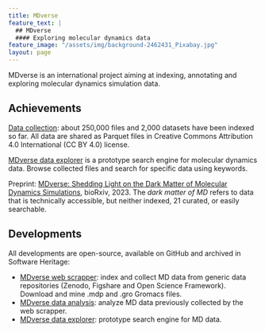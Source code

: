 ```yaml
---
title: MDverse
feature_text: |
  ## MDverse
  #### Exploring molecular dynamics data
feature_image: "/assets/img/background-2462431_Pixabay.jpg"
layout: page
---
```


MDverse is an international project aiming at indexing, annotating and exploring molecular dynamics simulation data.


## Achievements

[Data collection](https://zenodo.org/record/7856806): about 250,000 files and 2,000 datasets have been indexed so far. All data are shared as Parquet files in Creative Commons Attribution 4.0 International (CC BY 4.0) license.

[MDverse data explorer](https://mdverse.streamlit.app/) is a prototype search engine for molecular dynamics data. Browse collected files and search for specific data using keywords.

Preprint: [MDverse: Shedding Light on the Dark Matter of Molecular Dynamics Simulations](https://www.biorxiv.org/content/10.1101/2023.05.02.538537v1), bioRxiv, 2023. The *dark matter of MD* refers to data that is technically accessible, but neither indexed,
21 curated, or easily searchable.


## Developments

All developments are open-source, available on GitHub and archived in Software Heritage:

- [MDverse web scrapper](https://github.com/MDverse/mdws): index and collect MD data from generic data repositories (Zenodo, Figshare and Open Science Framework). Download and mine .mdp and .gro Gromacs files.
- [MDverse data analysis](https://github.com/MDverse/mdda): analyze MD data previously collected by the web scrapper.
- [MDverse data explorer](https://github.com/MDverse/mdde): prototype search engine for MD data.

